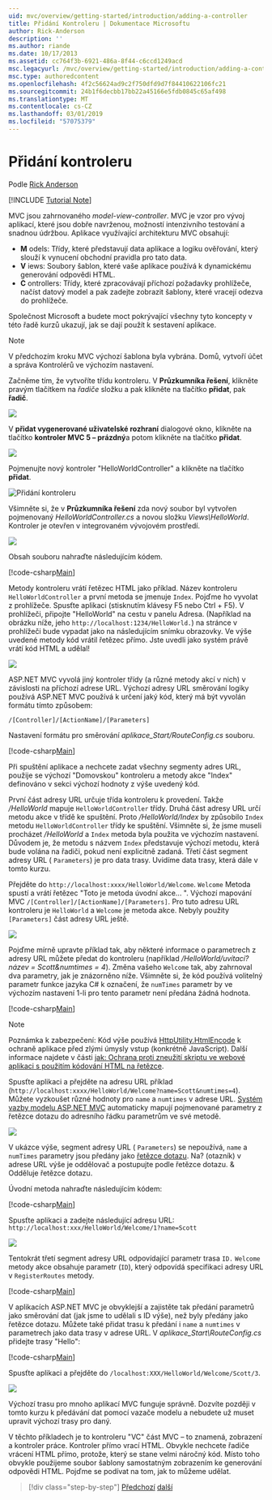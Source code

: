 ```yaml
---
uid: mvc/overview/getting-started/introduction/adding-a-controller
title: Přidání Kontroleru | Dokumentace Microsoftu
author: Rick-Anderson
description: ''
ms.author: riande
ms.date: 10/17/2013
ms.assetid: cc764f3b-6921-486a-8f44-c6ccd1249acd
msc.legacyurl: /mvc/overview/getting-started/introduction/adding-a-controller
msc.type: authoredcontent
ms.openlocfilehash: 4f2c56624ad9c2f750dfd9d7f84410622106fc21
ms.sourcegitcommit: 24b1f6decbb17bb22a45166e5fdb0845c65af498
ms.translationtype: MT
ms.contentlocale: cs-CZ
ms.lasthandoff: 03/01/2019
ms.locfileid: "57075379"
---
```

<a name="adding-a-controller"></a>Přidání kontroleru
====================
Podle [Rick Anderson]((https://twitter.com/RickAndMSFT))

[!INCLUDE [Tutorial Note](sample/code-location.md)]

MVC jsou zahrnovaného *model-view-controller*. MVC je vzor pro vývoj aplikací, které jsou dobře navrženou, možností intenzivního testování a snadnou údržbou. Aplikace využívající architekturu MVC obsahují:

- **M** odels: Třídy, které představují data aplikace a logiku ověřování, který slouží k vynucení obchodní pravidla pro tato data.
- **V** iews: Soubory šablon, které vaše aplikace používá k dynamickému generování odpovědi HTML.
- **C** ontrollers: Třídy, které zpracovávají příchozí požadavky prohlížeče, načíst datový model a pak zadejte zobrazit šablony, které vracejí odezva do prohlížeče.

Společnost Microsoft a budete moct pokrývající všechny tyto koncepty v této řadě kurzů ukazují, jak se dají použít k sestavení aplikace.

> [!NOTE]
> V předchozím kroku MVC výchozí šablona byla vybrána. Domů, vytvoří účet a správa Kontrolérů ve výchozím nastavení.

Začněme tím, že vytvoříte třídu kontroleru. V **Průzkumníka řešení**, klikněte pravým tlačítkem na *řadiče* složku a pak klikněte na tlačítko **přidat**, pak **řadič**.


![](adding-a-controller/_static/image1.png)

V **přidat vygenerované uživatelské rozhraní** dialogové okno, klikněte na tlačítko **kontroler MVC 5 – prázdný**a potom klikněte na tlačítko **přidat**.

![](adding-a-controller/_static/image2.png)  
 

Pojmenujte nový kontroler "HelloWorldController" a klikněte na tlačítko **přidat**.

![Přidání kontroleru](adding-a-controller/_static/image3.png)

Všimněte si, že v **Průzkumníka řešení** zda nový soubor byl vytvořen pojmenovaný *HelloWorldController.cs* a novou složku *Views\HelloWorld*. Kontroler je otevřen v integrovaném vývojovém prostředí.

![](adding-a-controller/_static/image4.png)

Obsah souboru nahraďte následujícím kódem.

[!code-csharp[Main](adding-a-controller/samples/sample1.cs)]

Metody kontroleru vrátí řetězec HTML jako příklad. Název kontroleru `HelloWorldController` a první metoda se jmenuje `Index`. Pojďme ho vyvolat z prohlížeče. Spusťte aplikaci (stisknutím klávesy F5 nebo Ctrl + F5). V prohlížeči, připojte &quot;HelloWorld&quot; na cestu v panelu Adresa. (Například na obrázku níže, jeho `http://localhost:1234/HelloWorld.`) na stránce v prohlížeči bude vypadat jako na následujícím snímku obrazovky. Ve výše uvedené metody kód vrátil řetězec přímo. Jste uvedli jako systém právě vrátí kód HTML a udělal!

![](adding-a-controller/_static/image5.png)

ASP.NET MVC vyvolá jiný kontroler třídy (a různé metody akcí v nich) v závislosti na příchozí adrese URL. Výchozí adresy URL směrování logiky používá ASP.NET MVC používá k určení jaký kód, který má být vyvolán formátu tímto způsobem:

`/[Controller]/[ActionName]/[Parameters]`

Nastavení formátu pro směrování *aplikace\_Start/RouteConfig.cs* souboru.

[!code-csharp[Main](adding-a-controller/samples/sample2.cs?highlight=7-8)]

Při spuštění aplikace a nechcete zadat všechny segmenty adres URL, použije se výchozí "Domovskou" kontroleru a metody akce "Index" definováno v sekci výchozí hodnoty z výše uvedený kód.

První část adresy URL určuje třída kontroleru k provedení. Takže */HelloWorld* mapuje `HelloWorldController` třídy. Druhá část adresy URL určí metodu akce v třídě ke spuštění. Proto */HelloWorld/Index* by způsobilo `Index` metodu `HelloWorldController` třídy ke spuštění. Všimněte si, že jsme museli procházet */HelloWorld* a `Index` metoda byla použita ve výchozím nastavení. Důvodem je, že metodu s názvem `Index` představuje výchozí metodu, která bude volána na řadiči, pokud není explicitně zadaná. Třetí část segment adresy URL ( `Parameters`) je pro data trasy. Uvidíme data trasy, která dále v tomto kurzu.

Přejděte do `http://localhost:xxxx/HelloWorld/Welcome`. `Welcome` Metoda spustí a vrátí řetězec &quot;Toto je metoda úvodní akce... &quot;. Výchozí mapování MVC `/[Controller]/[ActionName]/[Parameters]`. Pro tuto adresu URL kontroleru je `HelloWorld` a `Welcome` je metoda akce. Nebyly použity `[Parameters]` část adresy URL ještě.

![](adding-a-controller/_static/image6.png)

Pojďme mírně upravte příklad tak, aby některé informace o parametrech z adresy URL můžete předat do kontroleru (například */HelloWorld/uvítací? název = Scott&amp;numtimes = 4*). Změna vašeho `Welcome` tak, aby zahrnoval dva parametry, jak je znázorněno níže. Všimněte si, že kód používá volitelný parametr funkce jazyka C# k označení, že `numTimes` parametr by ve výchozím nastavení 1-li pro tento parametr není předána žádná hodnota.

[!code-csharp[Main](adding-a-controller/samples/sample3.cs)]

> [!NOTE]
> Poznámka k zabezpečení: Kód výše používá [HttpUtility.HtmlEncode](https://msdn.microsoft.com/library/ee360286(v=vs.110).aspx) k ochraně aplikace před zlými úmysly vstup (konkrétně JavaScript). Další informace najdete v části [jak: Ochrana proti zneužití skriptu ve webové aplikaci s použitím kódování HTML na řetězce](https://msdn.microsoft.com/library/a2a4yykt(v=vs.100).aspx).


 Spusťte aplikaci a přejděte na adresu URL příklad (`http://localhost:xxxx/HelloWorld/Welcome?name=Scott&numtimes=4`). Můžete vyzkoušet různé hodnoty pro `name` a `numtimes` v adrese URL. [Systém vazby modelu ASP.NET MVC](http://odetocode.com/Blogs/scott/archive/2009/04/27/6-tips-for-asp-net-mvc-model-binding.aspx) automaticky mapují pojmenované parametry z řetězce dotazu do adresního řádku parametrům ve své metodě.

![](adding-a-controller/_static/image7.png)

V ukázce výše, segment adresy URL ( `Parameters`) se nepoužívá, `name` a `numTimes` parametry jsou předány jako [řetězce dotazu](http://en.wikipedia.org/wiki/Query_string). Na? (otazník) v adrese URL výše je oddělovač a postupujte podle řetězce dotazu. &amp; Odděluje řetězce dotazu.

Úvodní metoda nahraďte následujícím kódem:

[!code-csharp[Main](adding-a-controller/samples/sample4.cs)]

Spusťte aplikaci a zadejte následující adresu URL: `http://localhost:xxx/HelloWorld/Welcome/1?name=Scott`

![](adding-a-controller/_static/image8.png)

Tentokrát třetí segment adresy URL odpovídající parametr trasa `ID.` `Welcome` metody akce obsahuje parametr (`ID`), který odpovídá specifikaci adresy URL v `RegisterRoutes` metody.

[!code-csharp[Main](adding-a-controller/samples/sample5.cs?highlight=7)]

V aplikacích ASP.NET MVC je obvyklejší a zajistěte tak předání parametrů jako směrování dat (jak jsme to udělali s ID výše), než byly předány jako řetězce dotazu. Můžete také přidat trasu k předání i `name` a `numtimes` v parametrech jako data trasy v adrese URL. V *aplikace\_Start\RouteConfig.cs* přidejte trasy "Hello":

[!code-csharp[Main](adding-a-controller/samples/sample6.cs?highlight=13-16)]

Spusťte aplikaci a přejděte do `/localhost:XXX/HelloWorld/Welcome/Scott/3`.

![](adding-a-controller/_static/image9.png)

Výchozí trasu pro mnoho aplikací MVC funguje správně. Dozvíte později v tomto kurzu k předávání dat pomocí vazače modelu a nebudete už muset upravit výchozí trasy pro daný.

V těchto příkladech je to kontroleru &quot;VC&quot; část MVC – to znamená, zobrazení a kontroler práce. Kontroler přímo vrací HTML. Obvykle nechcete řadiče vrácení HTML přímo, protože, který se stane velmi náročný kód. Místo toho obvykle použijeme soubor šablony samostatným zobrazením ke generování odpovědi HTML. Pojďme se podívat na tom, jak to můžeme udělat.

> [!div class="step-by-step"]
> [Předchozí](getting-started.md)
> [další](adding-a-view.md)
